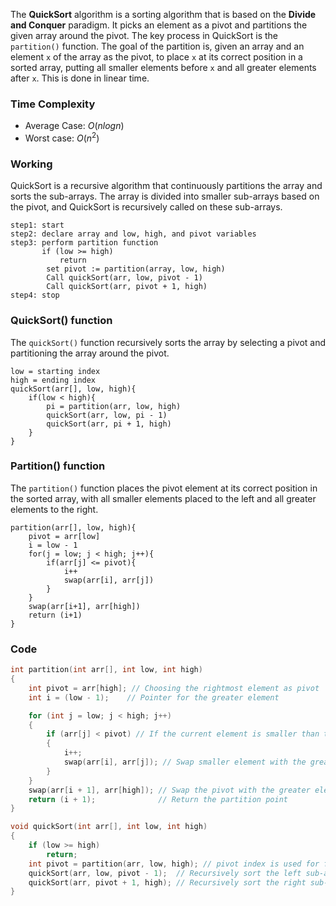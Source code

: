 The **QuickSort** algorithm is a sorting algorithm that is based on the **Divide and Conquer** paradigm. It picks an element as a pivot and partitions the given array around the pivot. The key process in QuickSort is the `partition()` function. The goal of the partition is, given an array and an element `x` of the array as the pivot, to place `x` at its correct position in a sorted array, putting all smaller elements before `x` and all greater elements after `x`. This is done in linear time.
### Time Complexity
 - Average Case: $O(n logn)$
 - Worst case: $O(n^2)$
### Working
QuickSort is a recursive algorithm that continuously partitions the array and sorts the sub-arrays. The array is divided into smaller sub-arrays based on the pivot, and QuickSort is recursively called on these sub-arrays.
```
step1: start
step2: declare array and low, high, and pivot variables
step3: perform partition function
	   if (low >= high)
		   return
		set pivot := partition(array, low, high)
		Call quickSort(arr, low, pivot - 1)
		Call quickSort(arr, pivot + 1, high)
step4: stop
```

### QuickSort() function
The `quickSort()` function recursively sorts the array by selecting a pivot and partitioning the array around the pivot.
```
low = starting index
high = ending index
quickSort(arr[], low, high){
	if(low < high){
		pi = partition(arr, low, high)
		quickSort(arr, low, pi - 1)
		quickSort(arr, pi + 1, high)
	}
}
```

### Partition() function
The `partition()` function places the pivot element at its correct position in the sorted array, with all smaller elements placed to the left and all greater elements to the right.
```
partition(arr[], low, high){
	pivot = arr[low]
	i = low - 1
	for(j = low; j < high; j++){
		if(arr[j] <= pivot){
			i++
			swap(arr[i], arr[j])
		}
	}
	swap(arr[i+1], arr[high])
	return (i+1)
}
```

### Code
```cpp
int partition(int arr[], int low, int high)
{
    int pivot = arr[high]; // Choosing the rightmost element as pivot
    int i = (low - 1);    // Pointer for the greater element

    for (int j = low; j < high; j++)
    {
        if (arr[j] < pivot) // If the current element is smaller than the pivot
        {
            i++;
            swap(arr[i], arr[j]); // Swap smaller element with the greater element
        }
    }
    swap(arr[i + 1], arr[high]); // Swap the pivot with the greater element
    return (i + 1);              // Return the partition point
}

void quickSort(int arr[], int low, int high)
{
    if (low >= high)
        return;
    int pivot = partition(arr, low, high); // pivot index is used for further recursive calls
    quickSort(arr, low, pivot - 1);  // Recursively sort the left sub-array
    quickSort(arr, pivot + 1, high); // Recursively sort the right sub-array
}
```
